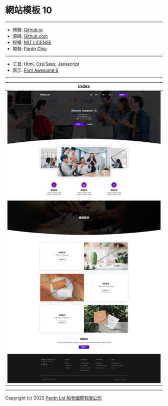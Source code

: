 # 網站模板 10

***

- 預覽: [Github.io](https://pardnchiu.github.io/website-template-10)
- 源碼: [Github.com](https://github.com/pardnchiu/website-template-10)
- 授權: [MIT LICENSE](https://github.com/pardnchiu/website-template-10/blob/main/LICENSE)
- 開發: [Pardn Chiu](https://joball.tw/@pardnltd)

***

- 工具: Html, Css/Sass, Javascript
- 圖示: [Font Awesome 6](https://fontawesome.com/v6/search)

***

| index |
|---|
| ![T001](./image/index.jpg) |

***

Copyright (c) 2022 [Pardn Ltd 帕登國際有限公司](https://joball.tw/@pardnltd)

